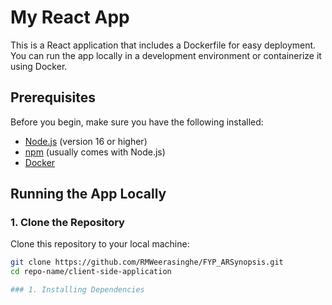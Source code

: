 # My React App

This is a React application that includes a Dockerfile for easy deployment. You can run the app locally in a development environment or containerize it using Docker.

## Prerequisites

Before you begin, make sure you have the following installed:

- [Node.js](https://nodejs.org/en/download/) (version 16 or higher)
- [npm](https://www.npmjs.com/get-npm) (usually comes with Node.js)
- [Docker](https://www.docker.com/get-started)

## Running the App Locally

### 1. Clone the Repository
Clone this repository to your local machine:
```bash
git clone https://github.com/RMWeerasinghe/FYP_ARSynopsis.git
cd repo-name/client-side-application

### 1. Installing Dependencies
